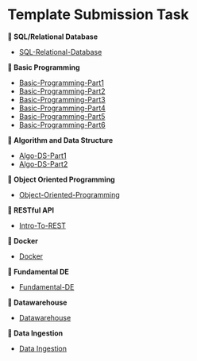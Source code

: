 # Template Submission Task

**📓 SQL/Relational Database**

- [SQL-Relational-Database](https://github.com/ALTA-DE4-Miftahurrofiasidqi-bmzErpew/SQL-Relational-Database)

**📔 Basic Programming**

- [Basic-Programming-Part1](https://github.com/ALTA-DE4-Miftahurrofiasidqi-bmzErpew/Basic-Programming-Part1)
- [Basic-Programming-Part2](https://github.com/ALTA-DE4-Miftahurrofiasidqi-bmzErpew/Basic-Programming-Part2)
- [Basic-Programming-Part3](https://github.com/ALTA-DE4-Miftahurrofiasidqi-bmzErpew/Basic-Programming-Part3)
- [Basic-Programming-Part4](https://github.com/ALTA-DE4-Miftahurrofiasidqi-bmzErpew/Basic-Programming-Part3)
- [Basic-Programming-Part5](https://github.com/ALTA-DE4-Miftahurrofiasidqi-bmzErpew/Basic-Programming-Part5)
- [Basic-Programming-Part6](https://github.com/ALTA-DE4-Miftahurrofiasidqi-bmzErpew/Basic-Programming-Part6)

**📘 Algorithm and Data Structure**

- [Algo-DS-Part1](https://github.com/ALTA-DE4-Miftahurrofiasidqi-bmzErpew/Algo-DS-Part1)
- [Algo-DS-Part2](https://github.com/ALTA-DE4-Miftahurrofiasidqi-bmzErpew/Algo-DS-Part2)

**📗 Object Oriented Programming**

- [Object-Oriented-Programming](https://github.com/ALTA-DE4-Miftahurrofiasidqi-bmzErpew/Object-Oriented-Programming)

**📙 RESTful API**

- [Intro-To-REST](https://github.com/ALTA-DE4-Miftahurrofiasidqi-bmzErpew/Intro-To-REST)

**📙 Docker**

- [Docker](https://github.com/ALTA-DE4-Miftahurrofiasidqi-bmzErpew/Docker)

**📙 Fundamental DE**

- [Fundamental-DE](https://github.com/ALTA-DE4-Miftahurrofiasidqi-bmzErpew/fundamental-de)

**📙 Datawarehouse**

- [Datawarehouse](https://github.com/ALTA-DE4-Miftahurrofiasidqi-bmzErpew/data-warehouse-submission)

**📙 Data Ingestion**

- [Data Ingestion](https://github.com/ALTA-DE4-Miftahurrofiasidqi-bmzErpew/ingestion-data/)

